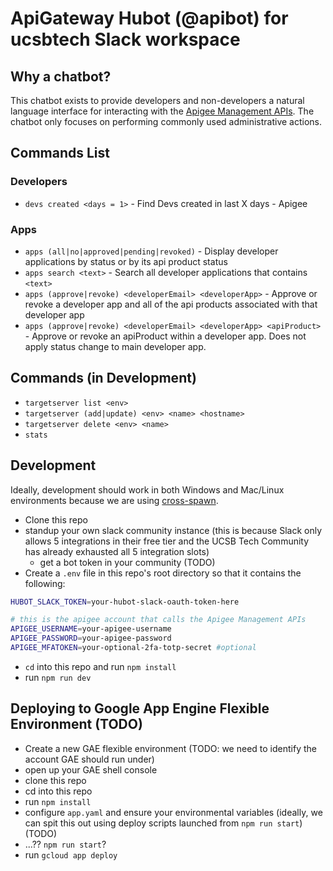 # ApiGateway Hubot (@apibot) for ucsbtech Slack workspace

## Why a chatbot?

This chatbot exists to provide developers and non-developers a natural language interface for interacting with the [Apigee Management APIs](https://apidocs.apigee.com/api-reference/content/introduction).  The chatbot only focuses on performing commonly used administrative actions.

## Commands List

### Developers
* `devs created <days = 1>` - Find Devs created in last X days - Apigee

### Apps
* `apps (all|no|approved|pending|revoked)` - Display developer applications by status or by its api product status
* `apps search <text>` - Search all developer applications that contains `<text>`
* `apps (approve|revoke) <developerEmail> <developerApp>` - Approve or revoke a developer app and all of the api products associated with that developer app
* `apps (approve|revoke) <developerEmail> <developerApp> <apiProduct>` - Approve or revoke an apiProduct within a developer app.  Does not apply status change to main developer app.

## Commands (in Development)
* `targetserver list <env>`
* `targetserver (add|update) <env> <name> <hostname>`
* `targetserver delete <env> <name>`
* `stats`

## Development

Ideally, development should work in both Windows and Mac/Linux environments because we are using [cross-spawn](https://www.npmjs.com/package/cross-spawn).

* Clone this repo
* standup your own slack community instance (this is because Slack only allows 5 integrations in their free tier and the UCSB Tech Community has already exhausted all 5 integration slots)
  * get a bot token in your community (TODO)
* Create a `.env` file in this repo's root directory so that it contains the following:
```sh
HUBOT_SLACK_TOKEN=your-hubot-slack-oauth-token-here

# this is the apigee account that calls the Apigee Management APIs
APIGEE_USERNAME=your-apigee-username
APIGEE_PASSWORD=your-apigee-password 
APIGEE_MFATOKEN=your-optional-2fa-totp-secret #optional
```
* `cd` into this repo and run `npm install`
* run `npm run dev`



## Deploying to Google App Engine Flexible Environment (TODO)

* Create a new GAE flexible environment (TODO: we need to identify the account GAE should run under)
* open up your GAE shell console
* clone this repo
* cd into this repo
* run `npm install`
* configure `app.yaml` and ensure your environmental variables (ideally, we can spit this out using deploy scripts launched from `npm run start`) (TODO)
* ...??  `npm run start`?
* run `gcloud app deploy`


